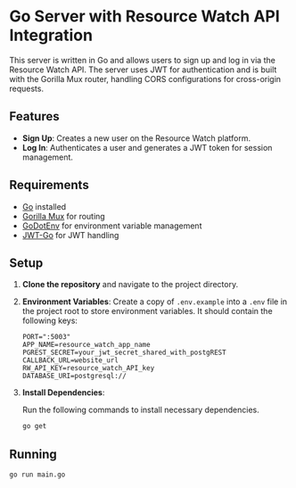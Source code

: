 # Go Server with Resource Watch API Integration

This server is written in Go and allows users to sign up and log in via the Resource Watch API. The server uses JWT for authentication and is built with the Gorilla Mux router, handling CORS configurations for cross-origin requests.

## Features

- **Sign Up**: Creates a new user on the Resource Watch platform.
- **Log In**: Authenticates a user and generates a JWT token for session management.

## Requirements

- [Go](https://golang.org/) installed
- [Gorilla Mux](https://github.com/gorilla/mux) for routing
- [GoDotEnv](https://github.com/joho/godotenv) for environment variable management
- [JWT-Go](https://github.com/golang-jwt/jwt) for JWT handling

## Setup

1. **Clone the repository** and navigate to the project directory.

2. **Environment Variables**: Create a copy of `.env.example` into a `.env` file in the project root to store environment variables. It should contain the following keys:

    ```plaintext
    PORT=":5003"
    APP_NAME=resource_watch_app_name
    PGREST_SECRET=your_jwt_secret_shared_with_postgREST
    CALLBACK_URL=website_url
    RW_API_KEY=resource_watch_API_key
    DATABASE_URI=postgresql://
    ```

3. **Install Dependencies**:

   Run the following commands to install necessary dependencies.

   ```bash
   go get
   ```
## Running

```
go run main.go
```